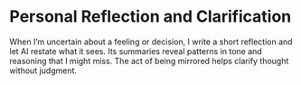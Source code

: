 # Personal Reflection and Clarification

When I’m uncertain about a feeling or decision, I write a short reflection and let AI restate what it sees. Its summaries reveal patterns in tone and reasoning that I might miss. The act of being mirrored helps clarify thought without judgment.
